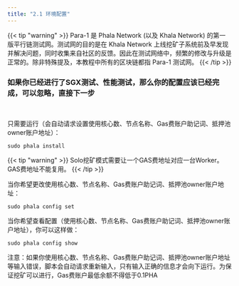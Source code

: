 ```yaml
---
title: "2.1 环境配置"
---
```


{{< tip "warning" >}}
Para-1 是 Phala Network (以及 Khala Network) 的第一版平行链测试网。测试网的目的是在 Khala Network 上线挖矿子系统前及早发现并解决问题，同时收集来自社区的反馈。因此在测试网络中，频繁的修改与升级是正常的。除非特殊提及，本教程中所有的区块链都指 Para-1 测试网。
{{< /tip >}}
### 如果你已经进行了SGX测试、性能测试，那么你的配置应该已经完成，可以忽略，直接下一步
​

只需要运行（会自动请求设置使用核心数、节点名称、Gas费账户助记词、抵押池owner账户地址）：

```shell
sudo phala install
```
{{< tip "warning" >}}
Solo挖矿模式需要让一个GAS费地址对应一台Worker。GAS费地址不能复用。
{{< /tip >}}

当你希望更改使用核心数、节点名称、Gas费账户助记词、抵押池owner账户地址：

```shell
sudo phala config set
```

当你希望查看配置（使用核心数、节点名称、Gas费账户助记词、抵押池owner账户地址），你可以这样做：

```shell
sudo phala config show
```

注意：如果你使用核心数、节点名称、Gas费账户助记词、抵押池owner账户地址等输入错误，脚本会自动请求重新输入，只有输入正确的信息才会向下运行。为保证挖矿可以进行，Gas费账户最低余额不得低于0.1PHA
